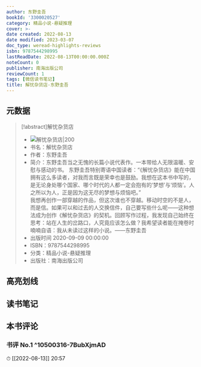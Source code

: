 ```yaml
---
author: 东野圭吾
bookId: '3300020527'
category: 精品小说-悬疑推理
cover: >-
date created: 2022-08-13
date modified: 2023-03-07
doc_type: weread-highlights-reviews
isbn: 9787544298995
lastReadDate: 2022-08-13T00:00:00.000Z
noteCount: 0
publisher: 南海出版公司
reviewCount: 1
tags: [微信读书笔记]
title: 解忧杂货店-东野圭吾
---
```


## 元数据

>[!abstract]解忧杂货店
> - ![解忧杂货店|200](https://weread-1258476243.file.myqcloud.com/weread/cover/27/3300020527/t7_3300020527.jpg)
> - 书名：解忧杂货店
> - 作者：东野圭吾
> - 简介：东野圭吾当之无愧的长篇小说代表作。一本带给人无限温暖、安慰与感动的书。
东野圭吾特别寄语中国读者：“《解忧杂货店》能在中国拥有这么多读者，对我而言既是荣幸也是鼓励。我想在这本书中写的，是无论身处哪个国家、哪个时代的人都一定会抱有的‘梦想’与‘烦恼’。人之所以为人，正是因为这无尽的梦想与烦恼吧。”  
我想再创作一部穿越的作品，但这次谁也不穿越。移动时空的不是人，而是信。如果可以和过去的人交换信件，自己要写些什么呢——这种想法成为创作《解忧杂货店》的契机。回顾写作过程，我发现自己始终在思考：站在人生的岔路口，人究竟应该怎么做？我希望读者能在掩卷时喃喃自语：我从未读过这样的小说。——东野圭吾
> - 出版时间 2020-09-09 00:00:00
> - ISBN：9787544298995
> - 分类：精品小说-悬疑推理
> - 出版社：南海出版公司

## 高亮划线

## 读书笔记

## 本书评论

### 书评 No.1 ^10500316-7BubXjmAD

⏱ [[2022-08-13]] 20:57
